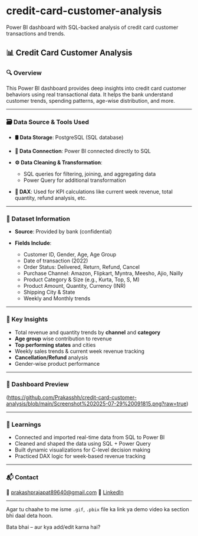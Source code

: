 # credit-card-customer-analysis
Power BI dashboard with SQL-backed analysis of credit card customer transactions and trends.

## 📊 Credit Card Customer Analysis

### 🔍 Overview

This Power BI dashboard provides deep insights into credit card customer behaviors using real transactional data. It helps the bank understand customer trends, spending patterns, age-wise distribution, and more.

---

### 🗃️ Data Source & Tools Used

* **🛢️ Data Storage**: PostgreSQL (SQL database)
* **🔗 Data Connection**: Power BI connected directly to SQL
* **⚙️ Data Cleaning & Transformation**:

  * SQL queries for filtering, joining, and aggregating data
  * Power Query for additional transformation
* **📐 DAX**: Used for KPI calculations like current week revenue, total quantity, refund analysis, etc.

---

### 📁 Dataset Information

* **Source**: Provided by bank (confidential)
* **Fields Include**:

  * Customer ID, Gender, Age, Age Group
  * Date of transaction (2022)
  * Order Status: Delivered, Return, Refund, Cancel
  * Purchase Channel: Amazon, Flipkart, Myntra, Meesho, Ajio, Nailly
  * Product Category & Size (e.g., Kurta, Top, S, M)
  * Product Amount, Quantity, Currency (INR)
  * Shipping City & State
  * Weekly and Monthly trends

---

### 📌 Key Insights

* Total revenue and quantity trends by **channel** and **category**
* **Age group** wise contribution to revenue
* **Top performing states** and cities
* Weekly sales trends & current week revenue tracking
* **Cancellation/Refund** analysis
* Gender-wise product performance

---

### 📸 Dashboard Preview

(https://github.com/Prakasshh/credit-card-customer-analysis/blob/main/Screenshot%202025-07-29%20091815.png?raw=true)

---

### 🧠 Learnings

* Connected and imported real-time data from SQL to Power BI
* Cleaned and shaped the data using SQL + Power Query
* Built dynamic visualizations for C-level decision making
* Practiced DAX logic for week-based revenue tracking

---

### 📬 Contact

📧 [prakashprajapat89640@gmail.com](mailto:prakashprajapat89640@gmail.com)
🔗 [LinkedIn](https://www.linkedin.com)

---

Agar tu chaahe to me isme `.gif`, `.pbix` file ka link ya demo video ka section bhi daal deta hoon.

Bata bhai – aur kya add/edit karna hai?

